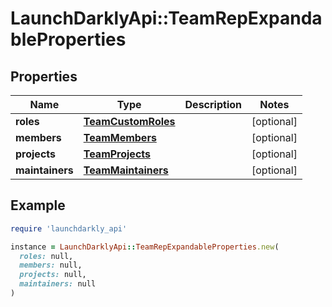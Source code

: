 # LaunchDarklyApi::TeamRepExpandableProperties

## Properties

| Name | Type | Description | Notes |
| ---- | ---- | ----------- | ----- |
| **roles** | [**TeamCustomRoles**](TeamCustomRoles.md) |  | [optional] |
| **members** | [**TeamMembers**](TeamMembers.md) |  | [optional] |
| **projects** | [**TeamProjects**](TeamProjects.md) |  | [optional] |
| **maintainers** | [**TeamMaintainers**](TeamMaintainers.md) |  | [optional] |

## Example

```ruby
require 'launchdarkly_api'

instance = LaunchDarklyApi::TeamRepExpandableProperties.new(
  roles: null,
  members: null,
  projects: null,
  maintainers: null
)
```

